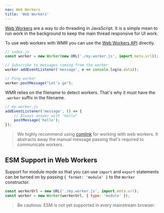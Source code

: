 ```yaml
---
nav: Web Workers
title: 'Web Workers'
---
```


[Web Workers](https://developer.mozilla.org/en-US/docs/Web/API/Web_Workers_API/Using_web_workers) are a way to do threading in JavaScript. It is a simple mean to run work in the background to keep the main thread responsive for UI work.

To use web workers with WMR you can use the [Web Workers API](https://developer.mozilla.org/en-US/docs/Web/API/Web_Workers_API/Using_web_workers#web_workers_api) directly.

```js
// index.js
const worker = new Worker(new URL('./my.worker.js', import.meta.url));

// Subscribe to messages coming from the worker
worker.addEventListener('message', e => console.log(e.data));

// Ping worker
worker.postMessage("Let's go");
```

WMR relies on the filename to detect workers. That's why it must have the `.worker` suffix in the filename.

```js
// my.worker.js
addEventListener('message', () => {
	// Always answer with "hello"
	postMessage('hello');
});
```

> We highly recommend using [comlink](https://github.com/GoogleChromeLabs/comlink) for working with web workers. It abstracts away the manual message passing that's required to communicate workers.

## ESM Support in Web Workers

Support for module mode so that you can use `import` and `export` statements can be turned on by passing `{ format: 'module' }` to the `Worker` constructor.

```js
const workerUrl = new URL('./my.worker.js', import.meta.url);
const worker = new Worker(workerUrl, { type: 'module' });
```

> Be cautious: ESM is not yet supported in every mainstream browser.
